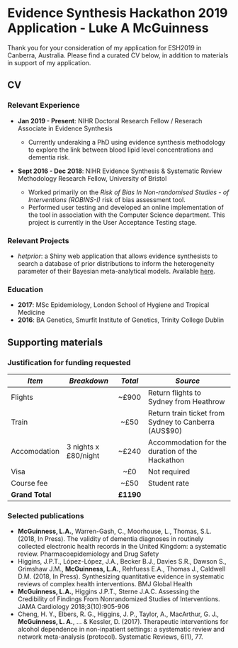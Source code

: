 # Evidence Synthesis Hackathon 2019 Application - Luke A McGuinness

Thank you for your consideration of my application for ESH2019 in Canberra, Australia. Please find  a curated CV below, in addition to  materials in support of my application. 

## CV

### Relevant Experience

* **Jan 2019 - Present**: NIHR Doctoral Research Fellow / Reserach Associate in Evidence Synthesis
  * Currently underaking a PhD using evidence synthesis methodology to explore the link between blood lipid level concentrations and dementia risk.
  
  
* **Sept 2016 - Dec 2018**: NIHR Evidence Synthesis & Systematic Review Methodology Research Fellow, University of Bristol
  * Worked primarily on the *Risk of Bias In Non-randomised Studies - of Interventions (ROBINS-I)* risk of bias assessment tool. 
  * Performed user testing and developed an online implementation of the tool in association with the Computer Science department. This  project is currently in the User Acceptance Testing stage.


### Relevant Projects
* *hetprior*: a Shiny web application that allows evidence synthesists to search a database of prior distributions to inform the heterogeneity parameter of their Bayesian meta-analytical models. Available [here](https://mcguinlu.shinyapps.io/shiny/). 


### Education

* **2017**: MSc Epidemiology, London School of Hygiene and Tropical Medicine
* **2016**: BA Genetics, Smurfit Institute of Genetics, Trinity College Dublin

## Supporting materials
### Justification for funding requested

*Item* | *Breakdown* | *Total* | *Source*
------------ | ------------- | :-------------: | -------------
Flights |  | ~£900 | Return flights to Sydney from Heathrow
Train |  | ~£50 | Return train ticket from Sydney to Canberra (AUS$90)
Accomodation | 3 nights x £80/night | ~£240 | Accommodation for the duration of the Hackathon
Visa |  | ~£0 | Not required
Course fee |  | ~£50 | Student rate
**Grand Total** | | **£1190** | 

### Selected publications

*	**McGuinness, L.A.**, Warren-Gash, C., Moorhouse, L., Thomas, S.L. (2018, In Press). The validity of dementia diagnoses in routinely collected electronic health records in the United Kingdom: a systematic review. Pharmacoepidemiology and Drug Safety
*	Higgins, J.P.T., López-López, J.A., Becker B.J., Davies S.R., Dawson S., Grimshaw J.M., **McGuinness, L.A.**, Rehfuess E.A., Thomas J., Caldwell D.M. (2018, In Press). Synthesizing quantitative evidence in systematic reviews of complex health interventions. BMJ Global Health
*	**McGuinness, L.A.**, Higgins J.P.T., Sterne J.A.C. Assessing the Credibility of Findings From Nonrandomized Studies of Interventions. JAMA Cardiology 2018;3(10):905-906
*	Cheng, H. Y., Elbers, R. G., Higgins, J. P., Taylor, A., MacArthur, G. J., **McGuinness, L. A.**, ... & Kessler, D. (2017). Therapeutic interventions for alcohol dependence in non-inpatient settings: a systematic review and network meta-analysis (protocol). Systematic Reviews, 6(1), 77.
